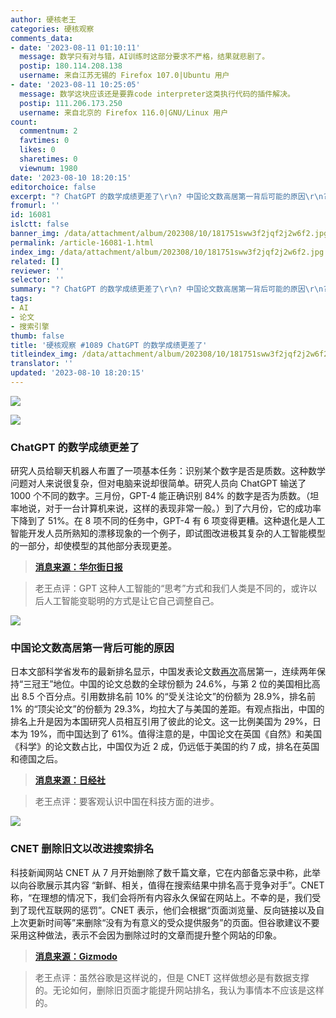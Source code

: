 ```yaml
---
author: 硬核老王
categories: 硬核观察
comments_data:
- date: '2023-08-11 01:10:11'
  message: 数学只有对与错，AI训练时这部分要求不严格，结果就悲剧了。
  postip: 180.114.208.138
  username: 来自江苏无锡的 Firefox 107.0|Ubuntu 用户
- date: '2023-08-11 10:25:05'
  message: 数学这块应该还是要靠code interpreter这类执行代码的插件解决。
  postip: 111.206.173.250
  username: 来自北京的 Firefox 116.0|GNU/Linux 用户
count:
  commentnum: 2
  favtimes: 0
  likes: 0
  sharetimes: 0
  viewnum: 1980
date: '2023-08-10 18:20:15'
editorchoice: false
excerpt: "? ChatGPT 的数学成绩更差了\r\n? 中国论文数高居第一背后可能的原因\r\n? CNET 删除旧文以改进搜索排名\r\n» \r\n»"
fromurl: ''
id: 16081
islctt: false
banner_img: /data/attachment/album/202308/10/181751sww3f2jqf2j2w6f2.jpg
permalink: /article-16081-1.html
index_img: /data/attachment/album/202308/10/181751sww3f2jqf2j2w6f2.jpg
related: []
reviewer: ''
selector: ''
summary: "? ChatGPT 的数学成绩更差了\r\n? 中国论文数高居第一背后可能的原因\r\n? CNET 删除旧文以改进搜索排名\r\n» \r\n»"
tags:
- AI
- 论文
- 搜索引擎
thumb: false
title: '硬核观察 #1089 ChatGPT 的数学成绩更差了'
titleindex_img: /data/attachment/album/202308/10/181751sww3f2jqf2j2w6f2.jpg
translator: ''
updated: '2023-08-10 18:20:15'
---
```


![](/data/attachment/album/202308/10/181751sww3f2jqf2j2w6f2.jpg)


![](/data/attachment/album/202308/10/181805uxxaoho3mxzvv2z3.jpg)


### ChatGPT 的数学成绩更差了


研究人员给聊天机器人布置了一项基本任务：识别某个数字是否是质数。这种数学问题对人来说很复杂，但对电脑来说却很简单。研究人员向 ChatGPT 输送了 1000 个不同的数字。三月份，GPT-4 能正确识别 84% 的数字是否为质数。（坦率地说，对于一台计算机来说，这样的表现非常一般。）到了六月份，它的成功率下降到了 51%。在 8 项不同的任务中，GPT-4 有 6 项变得更糟。这种退化是人工智能开发人员所熟知的漂移现象的一个例子，即试图改进极其复杂的人工智能模型的一部分，却使模型的其他部分表现更差。



> 
> **[消息来源：华尔街日报](https://www.wsj.com/articles/chatgpt-openai-math-artificial-intelligence-8aba83f0)**
> 
> 
> 



> 
> 老王点评：GPT 这种人工智能的“思考”方式和我们人类是不同的，或许以后人工智能变聪明的方式是让它自己调整自己。
> 
> 
> 


![](/data/attachment/album/202308/10/181820dlaq2uwii5u2swqz.jpg)


### 中国论文数高居第一背后可能的原因


日本文部科学省发布的最新排名显示，中国发表论文数[再次](/article-14920-1.html)高居第一，连续两年保持“三冠王”地位。中国的论文总数的全球份额为 24.6%，与第 2 位的美国相比高出 8.5 个百分点。引用数排名前 10% 的“受关注论文”的份额为 28.9%，排名前 1% 的“顶尖论文”的份额为 29.3%，均拉大了与美国的差距。有观点指出，中国的排名上升是因为本国研究人员相互引用了彼此的论文。这一比例美国为 29%，日本为 19%，而中国达到了 61%。值得注意的是，中国论文在英国《自然》和美国《科学》的论文数占比，中国仅为近 2 成，仍远低于美国的约 7 成，排名在英国和德国之后。



> 
> **[消息来源：日经社](https://cn.nikkei.com/china/ceconomy/53177-2023-08-09-09-17-37.html)**
> 
> 
> 



> 
> 老王点评：要客观认识中国在科技方面的进步。
> 
> 
> 


![](/data/attachment/album/202308/10/181835l06p6ktplbipzb6i.jpg)


### CNET 删除旧文以改进搜索排名


科技新闻网站 CNET 从 7 月开始删除了数千篇文章，它在内部备忘录中称，此举以向谷歌展示其内容 “新鲜、相关，值得在搜索结果中排名高于竞争对手”。CNET 称，“在理想的情况下，我们会将所有内容永久保留在网站上。不幸的是，我们受到了现代互联网的惩罚”。CNET 表示，他们会根据“页面浏览量、反向链接以及自上次更新时间等”来删除“没有为有意义的受众提供服务”的页面。但谷歌建议不要采用这种做法，表示不会因为删除过时的文章而提升整个网站的印象。



> 
> **[消息来源：Gizmodo](https://gizmodo.com/cnet-deletes-thousands-old-articles-google-search-seo-1850721475)**
> 
> 
> 



> 
> 老王点评：虽然谷歌是这样说的，但是 CNET 这样做想必是有数据支撑的。无论如何，删除旧页面才能提升网站排名，我认为事情本不应该是这样的。
> 
> 
>